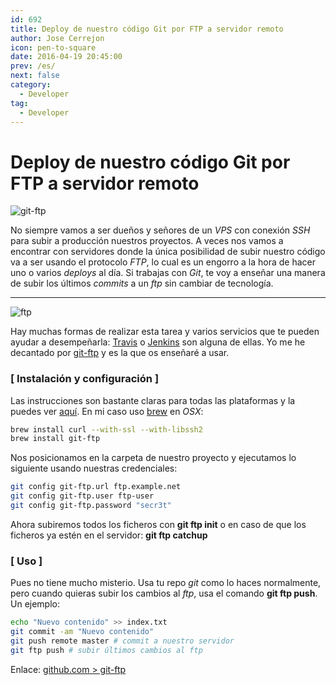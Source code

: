 ```yaml
---
id: 692
title: Deploy de nuestro código Git por FTP a servidor remoto
author: Jose Cerrejon
icon: pen-to-square
date: 2016-04-19 20:45:00
prev: /es/
next: false
category:
  - Developer
tag:
  - Developer
---
```


# Deploy de nuestro código Git por FTP a servidor remoto

![git-ftp](/images/2016/04/git-ftp.png)

No siempre vamos a ser dueños y señores de un *VPS* con conexión *SSH* para subir a producción nuestros proyectos. A veces nos vamos a encontrar con servidores donde la única posibilidad de subir nuestro código va a ser usando el protocolo *FTP*, lo cual es un engorro a la hora de hacer uno o varios *deploys* al día. Si trabajas con *Git*, te voy a enseñar una manera de subir los últimos *commits* a un *ftp* sin cambiar de tecnología.

- - -
![ftp](/images/2016/04/ftp.jpg)

Hay muchas formas de realizar esta tarea y varios servicios que te pueden ayudar a desempeñarla: [Travis](https://travis-ci.org/) o [Jenkins](https://jenkins.io) son alguna de ellas. Yo me he decantado por [git-ftp](https://github.com/git-ftp/git-ftp) y es la que os enseñaré a usar.

### [ Instalación y configuración ]

Las instrucciones son bastante claras para todas las plataformas y la puedes ver [aquí](https://github.com/git-ftp/git-ftp/blob/develop/INSTALL.md). En mi caso uso [brew](http://brew.sh/) en *OSX*:

```bash
brew install curl --with-ssl --with-libssh2
brew install git-ftp
```

Nos posicionamos en la carpeta de nuestro proyecto y ejecutamos lo siguiente usando nuestras credenciales:

```bash
git config git-ftp.url ftp.example.net
git config git-ftp.user ftp-user
git config git-ftp.password "secr3t"
```

Ahora subiremos todos los ficheros con **git ftp init** o en caso de que los ficheros ya estén en el servidor: **git ftp catchup**

### [ Uso ]

Pues no tiene mucho misterio. Usa tu repo *git* como lo haces normalmente, pero cuando quieras subir los cambios al *ftp*, usa el comando **git ftp push**. Un ejemplo:

```bash
echo "Nuevo contenido" >> index.txt
git commit -am "Nuevo contenido"
git push remote master # commit a nuestro servidor
git ftp push # subir últimos cambios al ftp
```

Enlace: [github.com > git-ftp](https://github.com/git-ftp/git-ftp)